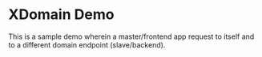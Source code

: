 # XDomain Demo

This is a sample demo wherein a master/frontend app request to itself
and to a different domain endpoint (slave/backend).
